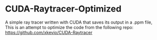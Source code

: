# CUDA-Raytracer-Optimized
A simple ray tracer written with CUDA that saves its output in a .ppm file, This is an attempt to optimize the code from the following repo: https://github.com/xkevio/CUDA-Raytracer
